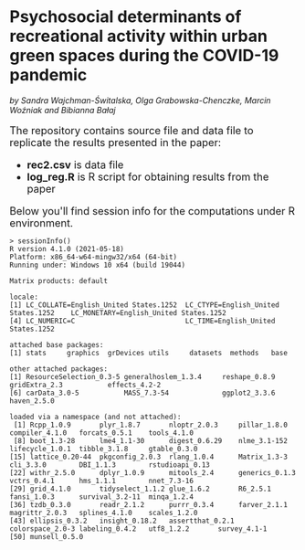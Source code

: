 # Psychosocial determinants of recreational activity within urban green spaces during the COVID-19 pandemic
<i> by Sandra Wajchman-Świtalska, Olga Grabowska-Chenczke, Marcin Woźniak and Bibianna Bałaj </i>
<br>
<br>
<font size="4"> The repository contains source file and data file to replicate the results presented in the paper:

* <b>rec2.csv</b> is data file
* <b>log_reg.R</b> is R script for obtaining results from the paper

Below you'll find session info for the computations under R environment.</font>

```
> sessionInfo()
R version 4.1.0 (2021-05-18)
Platform: x86_64-w64-mingw32/x64 (64-bit)
Running under: Windows 10 x64 (build 19044)

Matrix products: default

locale:
[1] LC_COLLATE=English_United States.1252  LC_CTYPE=English_United States.1252    LC_MONETARY=English_United States.1252
[4] LC_NUMERIC=C                           LC_TIME=English_United States.1252    

attached base packages:
[1] stats     graphics  grDevices utils     datasets  methods   base     

other attached packages:
[1] ResourceSelection_0.3-5 generalhoslem_1.3.4     reshape_0.8.9           gridExtra_2.3           effects_4.2-2          
[6] carData_3.0-5           MASS_7.3-54             ggplot2_3.3.6           haven_2.5.0            

loaded via a namespace (and not attached):
 [1] Rcpp_1.0.9       plyr_1.8.7       nloptr_2.0.3     pillar_1.8.0     compiler_4.1.0   forcats_0.5.1    tools_4.1.0     
 [8] boot_1.3-28      lme4_1.1-30      digest_0.6.29    nlme_3.1-152     lifecycle_1.0.1  tibble_3.1.8     gtable_0.3.0    
[15] lattice_0.20-44  pkgconfig_2.0.3  rlang_1.0.4      Matrix_1.3-3     cli_3.3.0        DBI_1.1.3        rstudioapi_0.13 
[22] withr_2.5.0      dplyr_1.0.9      mitools_2.4      generics_0.1.3   vctrs_0.4.1      hms_1.1.1        nnet_7.3-16     
[29] grid_4.1.0       tidyselect_1.1.2 glue_1.6.2       R6_2.5.1         fansi_1.0.3      survival_3.2-11  minqa_1.2.4     
[36] tzdb_0.3.0       readr_2.1.2      purrr_0.3.4      farver_2.1.1     magrittr_2.0.3   splines_4.1.0    scales_1.2.0    
[43] ellipsis_0.3.2   insight_0.18.2   assertthat_0.2.1 colorspace_2.0-3 labeling_0.4.2   utf8_1.2.2       survey_4.1-1    
[50] munsell_0.5.0 
```
